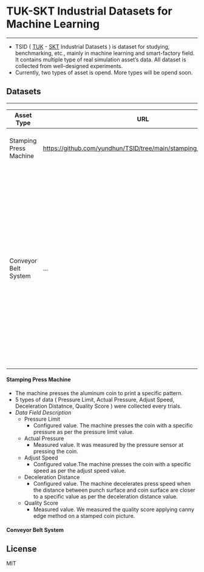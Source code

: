 # TUK-SKT Industrial Datasets for Machine Learning
---
- TSID ( [TUK] - [SKT] Industrial Datasets ) is dataset for studying, benchmarking, etc., mainly in machine learning and smart-factory field. It contains multiple type of real simulation asset’s data. All dataset is collected from well-designed experiments.
- Currently, two types of asset is opend. More types will be opend soon.

## Datasets
---
| Asset Type | URL |Data Contents | Format |
| ------ | ------ | ------ | ------ |
| Stamping Press Machine | https://github.com/yundhun/TSID/tree/main/stamping_press_machine | Stamped Coin Quality Data : 40 rows  | csv |
| Conveyor Belt System | ... | Normal Belt : 900 rows <br/> Cut-diagonal Belt : 900 rows <br/> Cut-vertical Belt : 900 rows <br/> Cut-vetrical-multiple Belt : 900 rows <br/> Cut-vertical-diagonal Belt : 900 rows | csv |

#### Stamping Press Machine
- The machine presses the aluminum coin to print a specific pattern.
- 5 types of data ( Pressure Limit, Actual Pressure, Adjust Speed, Deceleration Distatnce, Quality Score ) were collected every trials.
- _Data Field Description_
    - Pressure Limit
        - Configured value. The machine presses the coin with a specific pressure as per the pressure limit value.
    - Actual Pressure
        - Measured value. It was measured by the pressure sensor at pressing the coin.
    - Adjust Speed
        - Configured value.The machine presses the coin with a specific speed as per the adjust speed value.
    - Deceleration Distance
        - Configured value. The machine decelerates press speed when the distance between punch surface and coin surface are closer to a specific value as per the deceleration distance value.
    - Quality Score
        - Measured value. We measured the quality score applying canny edge method on a stamped coin picture.
        
#### Conveyor Belt System


## License
MIT

   [TUK]: <https://www.tukorea.ac.kr/tukorea/index.do>
   [SKT]: <http://b2b.tworld.co.kr/bizts/solution/solutionTemplate.bs?solutionId=0088>
